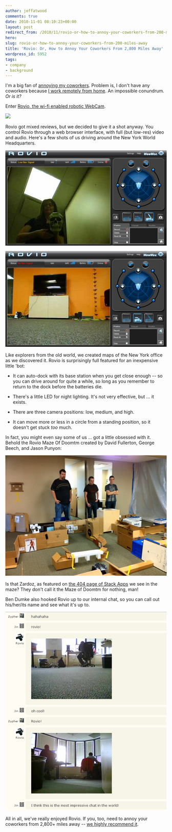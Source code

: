```yaml
---
author: jeffatwood
comments: true
date: 2010-11-01 08:10:23+00:00
layout: post
redirect_from: /2010/11/rovio-or-how-to-annoy-your-coworkers-from-200-miles-away
hero: 
slug: rovio-or-how-to-annoy-your-coworkers-from-200-miles-away
title: 'Rovio: Or, How to Annoy Your Coworkers From 2,800 Miles Away'
wordpress_id: 5952
tags:
- company
- background
---
```


I'm a big fan of [annoying my coworkers](http://www.codinghorror.com/blog/2007/11/dont-forget-to-lock-your-computer.html). Problem is, I don't have any coworkers because [I work remotely from home](http://www.codinghorror.com/blog/2010/05/on-working-remotely.html). An impossible conundrum. _Or is it?_

Enter [Rovio, the wi-fi enabled robotic WebCam](http://www.amazon.com/dp/B001CQLGD6/?tag=stackoverfl08-20).

[![](http://blog.stackoverflow.com/wp-content/uploads/rovio.jpg)](http://www.amazon.com/dp/B001CQLGD6/?tag=stackoverfl08-20)

Rovio got mixed reviews, but we decided to give it a shot anyway. You control Rovio through a web browser interface, with full (but low-res) video and audio. Here's a few shots of us driving around the New York World Headquarters.

![](/images/wordpress/rovio-ui-1.jpg)

![](/images/wordpress/rovio-ui-2.jpg)

Like explorers from the old world, we created maps of the New York office as we discovered it. Rovio is surprisingly full featured for an inexpensive little 'bot:





  * It can auto-dock with its base station when you get close enough -- so you can drive around for quite a while, so long as you remember to return to the dock before the batteries die. 

  * There's a little LED for night lighting. It's not very effective, but ... it exists.

  * There are three camera positions: low, medium, and high.

  * It can move more or less in a circle from a standing position, so it doesn't get stuck _too_ much.


In fact, you might even say some of us ... got a little obsessed with it. Behold the Rovio Maze Of Doomtm created by David Fullerton, George Beech, and Jason Punyon:

![](/images/wordpress/rovio-maze.jpg)

Is that Zardoz, as featured on [the 404 page of Stack Apps](http://stackapps.com/404) we see in the maze? They don't call it the Maze of Doomtm for nothing, man!

Ben Dumke also hooked Rovio up to our internal chat, so you can call out his/her/its name and see what it's up to.

![](/images/wordpress/rovio-chat.png)

All in all, we've really enjoyed Rovio. If you, too, need to annoy your coworkers from 2,800+ miles away -- [we highly recommend it](http://www.amazon.com/dp/B001CQLGD6/?tag=stackoverfl08-20).
